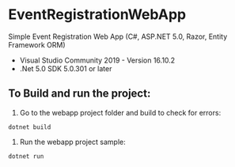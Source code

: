 # EventRegistrationWebApp
Simple Event Registration Web App (C#, ASP.NET 5.0, Razor, Entity Framework ORM)

* Visual Studio Community 2019 - Version 16.10.2
* .Net 5.0 SDK 5.0.301 or later

## To Build and run the project:

1. Go to the webapp project folder and build to check for errors:

```
dotnet build
```

1. Run the webapp project sample:

```
dotnet run
```
